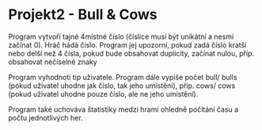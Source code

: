 # Projekt2 - Bull & Cows

Program vytvoří tajné 4místné číslo (číslice musí být unikátní a nesmí začínat 0). Hráč hádá číslo. Program jej upozorní, pokud zadá číslo kratší nebo delší než 4 čísla, pokud bude obsahovat duplicity, začínat nulou, příp. obsahovat nečíselné znaky

Program vyhodnotí tip uživatele. Program dále vypíše počet bull/ bulls (pokud uživatel uhodne jak číslo, tak jeho umístění), příp. cows/ cows (pokud uživatel uhodne pouze číslo, ale ne jeho umístění). 

Program také uchováva štatistiky medzi hrami ohledně počítání času a počtu jednotlivých her.
